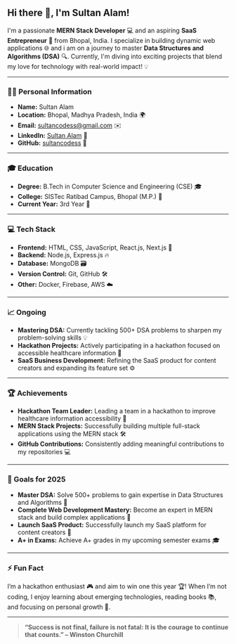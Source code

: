 ## Hi there 👋, I'm **Sultan Alam**!

I'm a passionate **MERN Stack Developer** 💻 and an aspiring **SaaS Entrepreneur** 🚀 from Bhopal, India. I specialize in building dynamic web applications 🌐 and i am on a journey to master **Data Structures and Algorithms (DSA)** 🔍. Currently, I'm diving into exciting projects that blend my love for technology with real-world impact! 💡

---

### 🧑‍💻 Personal Information

- **Name:** Sultan Alam
- **Location:** Bhopal, Madhya Pradesh, India 🌍
- **Email:** [sultancodess@gmail.com](mailto:sultancodess@gmail.com) ✉️
- **LinkedIn:** [Sultan Alam](https://www.linkedin.com/in/sultan-alam436/) 🔗
- **GitHub:** [sultancodess](https://github.com/sultancodess) 🔑

---

### 🎓 Education

- **Degree:** B.Tech in Computer Science and Engineering (CSE) 🎓
- **College:** SISTec Ratibad Campus, Bhopal (M.P.) 🏫
- **Current Year:** 3rd Year 📅
---

### 💻 Tech Stack

- **Frontend:** HTML, CSS, JavaScript, React.js, Next.js 🌟
- **Backend:** Node.js, Express.js 🔥
- **Database:** MongoDB 🗃️
- **Version Control:** Git, GitHub 🛠️
- **Other:** Docker, Firebase, AWS ☁️

---

### 📈 Ongoing

- **Mastering DSA:** Currently tackling 500+ DSA problems to sharpen my problem-solving skills 💡
- **Hackathon Projects:** Actively participating in a hackathon focused on accessible healthcare information 🏥
- **SaaS Business Development:** Refining the SaaS product for content creators and expanding its feature set ⚙️

---

### 🏆 Achievements

- **Hackathon Team Leader:** Leading a team in a hackathon to improve healthcare information accessibility 🏅
- **MERN Stack Projects:** Successfully building multiple full-stack applications using the MERN stack 🛠️
- **GitHub Contributions:** Consistently adding meaningful contributions to my repositories 💻

---

### 🎯 Goals for 2025

- **Master DSA:** Solve 500+ problems to gain expertise in Data Structures and Algorithms 🧠
- **Complete Web Development Mastery:** Become an expert in MERN stack and build complex applications 🚀
- **Launch SaaS Product:** Successfully launch my SaaS platform for content creators 🎉
- **A+ in Exams:** Achieve A+ grades in my upcoming semester exams 🎓

---

### ⚡ Fun Fact

I’m a hackathon enthusiast 🎮 and aim to win one this year 🏆! When I’m not coding, I enjoy learning about emerging technologies, reading books 📚, and focusing on personal growth 🌱.

---

> **“Success is not final, failure is not fatal: It is the courage to continue that counts.” – Winston Churchill**
